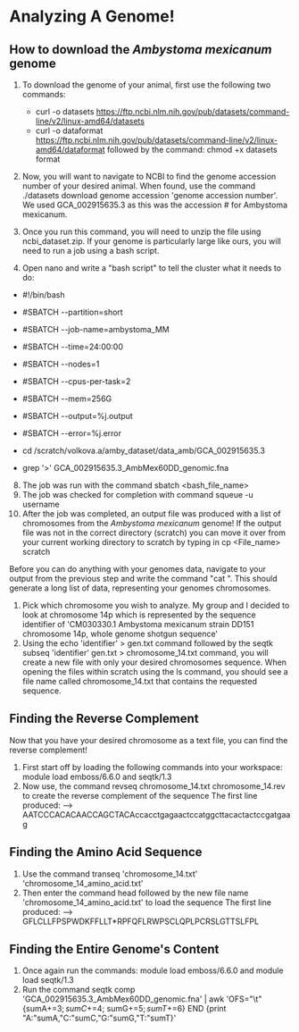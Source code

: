 # Analyzing A Genome! 
## How to download the _Ambystoma mexicanum_ genome
1. To download the genome of your animal, first use the following two commands:
    - curl -o datasets https://ftp.ncbi.nlm.nih.gov/pub/datasets/command-line/v2/linux-amd64/datasets
    - curl -o dataformat https://ftp.ncbi.nlm.nih.gov/pub/datasets/command-line/v2/linux-amd64/dataformat
      followed by the command: chmod +x datasets format
2. Now, you will want to navigate to NCBI to find the genome accession number of your desired animal. When found, use the command ./datasets download genome accession 'genome accession number'. We used GCA_002915635.3 as this was the accession # for Ambystoma mexicanum. 
4. Once you run this command, you will need to unzip the file using ncbi_dataset.zip.
   If your genome is particularly large like ours, you will need to run a job using a bash script. 

5. Open nano and write a "bash script" to tell the cluster what it needs to do:
-  #!/bin/bash
- #SBATCH --partition=short
- #SBATCH --job-name=ambystoma_MM
- #SBATCH --time=24:00:00
- #SBATCH --nodes=1
- #SBATCH --cpus-per-task=2
- #SBATCH --mem=256G
- #SBATCH --output=%j.output
- #SBATCH --error=%j.error

- cd /scratch/volkova.a/amby_dataset/data_amb/GCA_002915635.3
- grep '>' GCA_002915635.3_AmbMex60DD_genomic.fna

8. The job was run with the command sbatch <bash_file_name>
9. The job was checked for completion with command squeue -u username
10. After the job was completed, an output file was produced with a list of chromosomes from the _Ambystoma mexicanum_ genome! If the output file was not in the correct directory (scratch) you can move it over from your current working directory to scratch by typing in cp <File_name> scratch  


Before you can do anything with your genomes data, navigate to your output from the previous step and write the command "cat <outputfile>". This should generate a long list of data, representing your genomes chromosomes.
1. Pick which chromosome you wish to analyze. My group and I decided to look at chromosome 14p which is represented by the sequence identifier of 'CM030330.1 Ambystoma mexicanum strain DD151 chromosome 14p, whole genome shotgun sequence'
2. Using the echo 'identifier' > gen.txt command followed by the seqtk subseq 'identifier' gen.txt > chromosome_14.txt command, you will create a new file with only your desired chromosomes sequence. When opening the files within scratch using the ls command, you should see a file name called chromosome_14.txt that contains the requested sequence.

## Finding the Reverse Complement
Now that you have your desired chromosome as a text file, you can find the reverse complement!
1. First start off by loading the following commands into your workspace: module load emboss/6.6.0 and seqtk/1.3
2. Now use, the command revseq chromosome_14.txt chromosome_14.rev to create the reverse complement of the sequence
   The first line produced:
   --> AATCCCACACAACCAGCTACAccacctgagaactccatggcttacactactccgatgaag
   
## Finding the Amino Acid Sequence 
1. Use the command transeq 'chromosome_14.txt' 'chromosome_14_amino_acid.txt'
2. Then enter the command head followed by the new file name 'chromosome_14_amino_acid.txt' to load the sequence
   The first line produced:
  --> GFLCLLFPSPWDKFFLLT*RPFQFLRWPSCLQPLPCRSLGTTSLFPL

## Finding the Entire Genome's Content
1. Once again run the commands: module load emboss/6.6.0 and module load seqtk/1.3
2. Run the command seqtk comp 'GCA_002915635.3_AmbMex60DD_genomic.fna' | awk 'OFS="\t" {sumA+=$3; sumC+=$4; sumG+=$5; sumT+=$6} END {print "A:"sumA,"C:"sumC,"G:"sumG,"T:"sumT}' 
